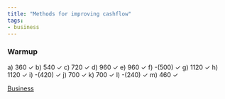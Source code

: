 ```yaml
---
title: "Methods for improving cashflow"
tags:
- business
---
```


### Warmup

a) 360 ✓
b) 540 ✓
c) 720 ✓
d) 960 ✓
e) 960 ✓
f) -(500) ✓
g) 1120 ✓
h) 1120 ✓
i) -(420) ✓ 
j) 700 ✓
k) 700 ✓
l) -(240) ✓
m) 460 ✓








[Business](/Business)